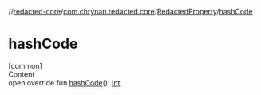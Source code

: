 //[redacted-core](../../../index.md)/[com.chrynan.redacted.core](../index.md)/[RedactedProperty](index.md)/[hashCode](hash-code.md)



# hashCode  
[common]  
Content  
open override fun [hashCode](hash-code.md)(): [Int](https://kotlinlang.org/api/latest/jvm/stdlib/kotlin/-int/index.html)  



